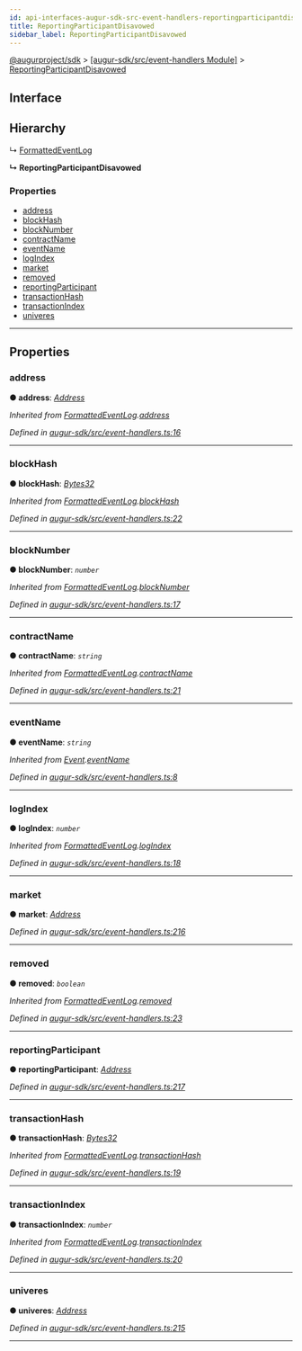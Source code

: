 ```yaml
---
id: api-interfaces-augur-sdk-src-event-handlers-reportingparticipantdisavowed
title: ReportingParticipantDisavowed
sidebar_label: ReportingParticipantDisavowed
---
```


[@augurproject/sdk](api-readme.md) > [[augur-sdk/src/event-handlers Module]](api-modules-augur-sdk-src-event-handlers-module.md) > [ReportingParticipantDisavowed](api-interfaces-augur-sdk-src-event-handlers-reportingparticipantdisavowed.md)

## Interface

## Hierarchy

↳  [FormattedEventLog](api-interfaces-augur-sdk-src-event-handlers-formattedeventlog.md)

**↳ ReportingParticipantDisavowed**

### Properties

* [address](api-interfaces-augur-sdk-src-event-handlers-reportingparticipantdisavowed.md#address)
* [blockHash](api-interfaces-augur-sdk-src-event-handlers-reportingparticipantdisavowed.md#blockhash)
* [blockNumber](api-interfaces-augur-sdk-src-event-handlers-reportingparticipantdisavowed.md#blocknumber)
* [contractName](api-interfaces-augur-sdk-src-event-handlers-reportingparticipantdisavowed.md#contractname)
* [eventName](api-interfaces-augur-sdk-src-event-handlers-reportingparticipantdisavowed.md#eventname)
* [logIndex](api-interfaces-augur-sdk-src-event-handlers-reportingparticipantdisavowed.md#logindex)
* [market](api-interfaces-augur-sdk-src-event-handlers-reportingparticipantdisavowed.md#market)
* [removed](api-interfaces-augur-sdk-src-event-handlers-reportingparticipantdisavowed.md#removed)
* [reportingParticipant](api-interfaces-augur-sdk-src-event-handlers-reportingparticipantdisavowed.md#reportingparticipant)
* [transactionHash](api-interfaces-augur-sdk-src-event-handlers-reportingparticipantdisavowed.md#transactionhash)
* [transactionIndex](api-interfaces-augur-sdk-src-event-handlers-reportingparticipantdisavowed.md#transactionindex)
* [univeres](api-interfaces-augur-sdk-src-event-handlers-reportingparticipantdisavowed.md#univeres)

---

## Properties

<a id="address"></a>

###  address

**● address**: *[Address](api-modules-augur-sdk-src-event-handlers-module.md#address)*

*Inherited from [FormattedEventLog](api-interfaces-augur-sdk-src-event-handlers-formattedeventlog.md).[address](api-interfaces-augur-sdk-src-event-handlers-formattedeventlog.md#address)*

*Defined in [augur-sdk/src/event-handlers.ts:16](https://github.com/AugurProject/augur/blob/3727cd4ec9/packages/augur-sdk/src/event-handlers.ts#L16)*

___
<a id="blockhash"></a>

###  blockHash

**● blockHash**: *[Bytes32](api-modules-augur-sdk-src-event-handlers-module.md#bytes32)*

*Inherited from [FormattedEventLog](api-interfaces-augur-sdk-src-event-handlers-formattedeventlog.md).[blockHash](api-interfaces-augur-sdk-src-event-handlers-formattedeventlog.md#blockhash)*

*Defined in [augur-sdk/src/event-handlers.ts:22](https://github.com/AugurProject/augur/blob/3727cd4ec9/packages/augur-sdk/src/event-handlers.ts#L22)*

___
<a id="blocknumber"></a>

###  blockNumber

**● blockNumber**: *`number`*

*Inherited from [FormattedEventLog](api-interfaces-augur-sdk-src-event-handlers-formattedeventlog.md).[blockNumber](api-interfaces-augur-sdk-src-event-handlers-formattedeventlog.md#blocknumber)*

*Defined in [augur-sdk/src/event-handlers.ts:17](https://github.com/AugurProject/augur/blob/3727cd4ec9/packages/augur-sdk/src/event-handlers.ts#L17)*

___
<a id="contractname"></a>

###  contractName

**● contractName**: *`string`*

*Inherited from [FormattedEventLog](api-interfaces-augur-sdk-src-event-handlers-formattedeventlog.md).[contractName](api-interfaces-augur-sdk-src-event-handlers-formattedeventlog.md#contractname)*

*Defined in [augur-sdk/src/event-handlers.ts:21](https://github.com/AugurProject/augur/blob/3727cd4ec9/packages/augur-sdk/src/event-handlers.ts#L21)*

___
<a id="eventname"></a>

###  eventName

**● eventName**: *`string`*

*Inherited from [Event](api-interfaces-augur-sdk-src-event-handlers-event.md).[eventName](api-interfaces-augur-sdk-src-event-handlers-event.md#eventname)*

*Defined in [augur-sdk/src/event-handlers.ts:8](https://github.com/AugurProject/augur/blob/3727cd4ec9/packages/augur-sdk/src/event-handlers.ts#L8)*

___
<a id="logindex"></a>

###  logIndex

**● logIndex**: *`number`*

*Inherited from [FormattedEventLog](api-interfaces-augur-sdk-src-event-handlers-formattedeventlog.md).[logIndex](api-interfaces-augur-sdk-src-event-handlers-formattedeventlog.md#logindex)*

*Defined in [augur-sdk/src/event-handlers.ts:18](https://github.com/AugurProject/augur/blob/3727cd4ec9/packages/augur-sdk/src/event-handlers.ts#L18)*

___
<a id="market"></a>

###  market

**● market**: *[Address](api-modules-augur-sdk-src-event-handlers-module.md#address)*

*Defined in [augur-sdk/src/event-handlers.ts:216](https://github.com/AugurProject/augur/blob/3727cd4ec9/packages/augur-sdk/src/event-handlers.ts#L216)*

___
<a id="removed"></a>

###  removed

**● removed**: *`boolean`*

*Inherited from [FormattedEventLog](api-interfaces-augur-sdk-src-event-handlers-formattedeventlog.md).[removed](api-interfaces-augur-sdk-src-event-handlers-formattedeventlog.md#removed)*

*Defined in [augur-sdk/src/event-handlers.ts:23](https://github.com/AugurProject/augur/blob/3727cd4ec9/packages/augur-sdk/src/event-handlers.ts#L23)*

___
<a id="reportingparticipant"></a>

###  reportingParticipant

**● reportingParticipant**: *[Address](api-modules-augur-sdk-src-event-handlers-module.md#address)*

*Defined in [augur-sdk/src/event-handlers.ts:217](https://github.com/AugurProject/augur/blob/3727cd4ec9/packages/augur-sdk/src/event-handlers.ts#L217)*

___
<a id="transactionhash"></a>

###  transactionHash

**● transactionHash**: *[Bytes32](api-modules-augur-sdk-src-event-handlers-module.md#bytes32)*

*Inherited from [FormattedEventLog](api-interfaces-augur-sdk-src-event-handlers-formattedeventlog.md).[transactionHash](api-interfaces-augur-sdk-src-event-handlers-formattedeventlog.md#transactionhash)*

*Defined in [augur-sdk/src/event-handlers.ts:19](https://github.com/AugurProject/augur/blob/3727cd4ec9/packages/augur-sdk/src/event-handlers.ts#L19)*

___
<a id="transactionindex"></a>

###  transactionIndex

**● transactionIndex**: *`number`*

*Inherited from [FormattedEventLog](api-interfaces-augur-sdk-src-event-handlers-formattedeventlog.md).[transactionIndex](api-interfaces-augur-sdk-src-event-handlers-formattedeventlog.md#transactionindex)*

*Defined in [augur-sdk/src/event-handlers.ts:20](https://github.com/AugurProject/augur/blob/3727cd4ec9/packages/augur-sdk/src/event-handlers.ts#L20)*

___
<a id="univeres"></a>

###  univeres

**● univeres**: *[Address](api-modules-augur-sdk-src-event-handlers-module.md#address)*

*Defined in [augur-sdk/src/event-handlers.ts:215](https://github.com/AugurProject/augur/blob/3727cd4ec9/packages/augur-sdk/src/event-handlers.ts#L215)*

___

